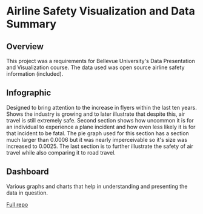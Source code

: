 # Airline Safety Visualization and Data Summary
## Overview

This project was a requirements for Bellevue University's Data Presentation and Visualization course. The data used was open source airline safety information (included).

## Infographic

Designed to bring attention to the increase in flyers within the last ten years. Shows the industry is growing and to later illustrate that despite this, air travel is still extremely safe. Second section shows how uncommon it is for an individual to experience a plane incident and how even less likely it is for that incident to be fatal. The pie graph used for this section has a section much larger than 0.0006 but it was nearly imperceivable so it's size was increased to 0.0025. The last section is to further illustrate the safety of air travel while also comparing it to road travel. 

## Dashboard

Various graphs and charts that help in understanding and presenting the data in question.

<a href="https://github.com/kinikepike1/ProjectShowcase/tree/main/AirlineSafetyVisualization" target="_blank" rel="noopener noreferrer">Full repo</a>
